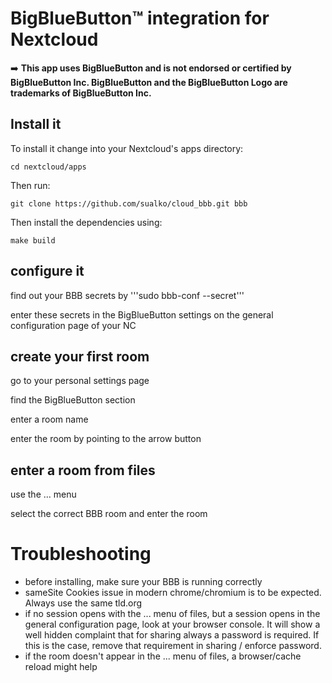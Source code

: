 # BigBlueButton™ integration for Nextcloud

:arrow_right: __This app uses BigBlueButton and is not endorsed or certified by BigBlueButton Inc. BigBlueButton and the BigBlueButton Logo are trademarks of BigBlueButton Inc.__

## Install it
To install it change into your Nextcloud's apps directory:

    cd nextcloud/apps

Then run:

    git clone https://github.com/sualko/cloud_bbb.git bbb

Then install the dependencies using:

    make build
    

## configure it
find out your BBB secrets by '''sudo bbb-conf --secret'''

enter these secrets in the BigBlueButton settings on the general configuration page of your NC

## create your first room
go to your personal settings page

find the BigBlueButton section

enter a room name

enter the room by pointing to the arrow button

## enter a room from files

use the ... menu

select the correct BBB room and enter the room

# Troubleshooting
- before installing, make sure your BBB is running correctly
- sameSite Cookies issue in modern chrome/chromium is to be expected. Always use the same tld.org
- if no session opens with the ... menu of files, but a session opens in the general configuration page, look at your browser console. It will show a well hidden complaint that for sharing always a password is required. If this is the case, remove that requirement in sharing / enforce password. 
- if the room doesn't appear in the ... menu of files, a browser/cache reload might help
